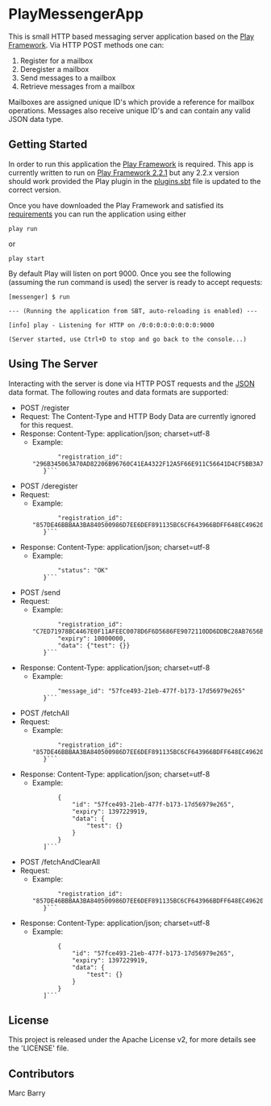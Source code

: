 PlayMessengerApp
================

This is small HTTP based messaging server application based on the [Play Framework](http://www.playframework.com/). Via HTTP POST methods one can:

1. Register for a mailbox
2. Deregister a mailbox
3. Send messages to a mailbox
4. Retrieve messages from a mailbox

Mailboxes are assigned unique ID's which provide a reference for mailbox operations. Messages also receive unique ID's and can contain any valid JSON data type.

## Getting Started

In order to run this application the [Play Framework](http://www.playframework.com/) is required. This app is currently written to run on [Play Framework 2.2.1](http://downloads.typesafe.com/play/2.2.1/play-2.2.1.zip) but any 2.2.x version should work provided the Play plugin in the [plugins.sbt](project/plugins.sbt) file is updated to the correct version.

Once you have downloaded the Play Framework and satisfied its [requirements](http://www.playframework.com/documentation/2.2.x/Installing) you can run the application using either

    play run

or

    play start

By default Play will listen on port 9000. Once you see the following (assuming the run command is used) the server is ready to accept requests:

    [messenger] $ run
    
    --- (Running the application from SBT, auto-reloading is enabled) ---

    [info] play - Listening for HTTP on /0:0:0:0:0:0:0:0:9000

    (Server started, use Ctrl+D to stop and go back to the console...)

## Using The Server

Interacting with the server is done via HTTP POST requests and the [JSON](http://en.wikipedia.org/wiki/JSON) data format. The following routes and data formats are supported:

* POST    /register
 * Request: The Content-Type and HTTP Body Data are currently ignored for this request.
 * Response: Content-Type: application/json; charset=utf-8
   * Example:
     ```{
            "registration_id": "296B345063A70AD82206B96760C41EA4322F12A5F66E911C56641D4CF5BB3A7B" 
        }```

* POST    /deregister
 * Request:
   * Example:
     ```{
            "registration_id": "857DE46BBBAA3BA840500986D7EE6DEF891135BC6CF643966BDFF648EC496203"
        }```
 * Response: Content-Type: application/json; charset=utf-8
   * Example:
     ```{
            "status": "OK"
        }```

* POST	  /send
 * Request:
   * Example:
     ```{
            "registration_id": "C7ED71978BC4467E0F11AFEEC0078D6F6D5686FE9072110DD6DDBC28AB7656BB", 
            "expiry": 10000000, 
            "data": {"test": {}}
        }```
 * Response: Content-Type: application/json; charset=utf-8
   * Example:
     ```{
            "message_id": "57fce493-21eb-477f-b173-17d56979e265"
        }```

* POST	  /fetchAll
 * Request: 
   * Example:
     ```{
            "registration_id": "857DE46BBBAA3BA840500986D7EE6DEF891135BC6CF643966BDFF648EC496203"
        }```
 * Response: Content-Type: application/json; charset=utf-8
   * Example:
     ```[
            {
                "id": "57fce493-21eb-477f-b173-17d56979e265",
                "expiry": 1397229919,
                "data": {
                    "test": {}
                }
            }
        ]```

* POST    /fetchAndClearAll
 * Request: 
   * Example:
     ```{
            "registration_id": "857DE46BBBAA3BA840500986D7EE6DEF891135BC6CF643966BDFF648EC496203"
        }```
 * Response: Content-Type: application/json; charset=utf-8
   * Example:
     ```[
            {
                "id": "57fce493-21eb-477f-b173-17d56979e265",
                "expiry": 1397229919,
                "data": {
                    "test": {}
                }
            }
        ]```

## License

This project is released under the Apache License v2, for more details see the 'LICENSE' file.

## Contributors

Marc Barry
